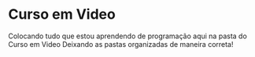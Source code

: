 # Curso em Video
 Colocando tudo que  estou aprendendo de programação aqui na pasta do Curso em Video
 Deixando as pastas organizadas de maneira correta!
